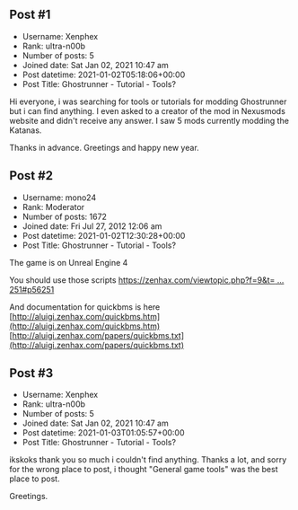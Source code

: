 ## Post #1
- Username: Xenphex
- Rank: ultra-n00b
- Number of posts: 5
- Joined date: Sat Jan 02, 2021 10:47 am
- Post datetime: 2021-01-02T05:18:06+00:00
- Post Title: Ghostrunner - Tutorial - Tools?

Hi everyone, i was searching for tools or tutorials for modding Ghostrunner but i can find anything. I even asked to a creator of the mod in Nexusmods website and didn't receive any answer. I saw 5 mods currently modding the Katanas.

Thanks in advance. Greetings and happy new year.
## Post #2
- Username: mono24
- Rank: Moderator
- Number of posts: 1672
- Joined date: Fri Jul 27, 2012 12:06 am
- Post datetime: 2021-01-02T12:30:28+00:00
- Post Title: Ghostrunner - Tutorial - Tools?

The game is on Unreal Engine 4

You should use those scripts [https://zenhax.com/viewtopic.php?f=9&t= ... 251#p56251](https://zenhax.com/viewtopic.php?f=9&t=1005&p=56251#p56251)

And documentation for quickbms is here 
[http://aluigi.zenhax.com/quickbms.htm](http://aluigi.zenhax.com/quickbms.htm)
[http://aluigi.zenhax.com/papers/quickbms.txt](http://aluigi.zenhax.com/papers/quickbms.txt)
## Post #3
- Username: Xenphex
- Rank: ultra-n00b
- Number of posts: 5
- Joined date: Sat Jan 02, 2021 10:47 am
- Post datetime: 2021-01-03T01:05:57+00:00
- Post Title: Ghostrunner - Tutorial - Tools?

ikskoks thank you so much i couldn't find anything. Thanks a lot, and sorry for the wrong place to post, i thought "General game tools" was the best place to post.

Greetings.
